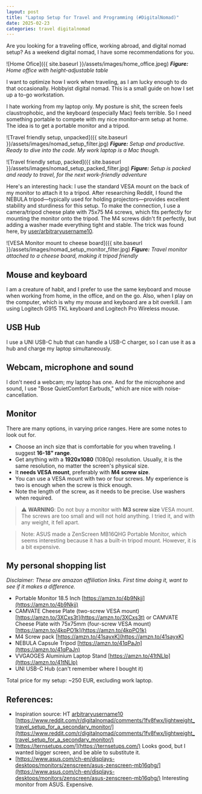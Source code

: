 ```yaml
---
layout: post
title: "Laptop Setup for Travel and Programming (#DigitalNomad)"
date: 2025-02-23
categories: travel digitalnomad
---
```


Are you looking for a traveling office, working abroad, and digital nomad setup?
As a weekend digital nomad, I have some recommendations for you.

![Home Ofice]({{ site.baseurl }}/assets/images/home_office.jpeg)
***Figure:** Home office with height-adjustable table*

I want to optimize how I work when traveling,
as I am lucky enough to do that occasionally. Hobbyist digital nomad.
This is a small guide on how I set up a to-go workstation.

I hate working from my laptop only. My posture is shit, the screen feels claustrophobic, and the keyboard (especially Mac) feels terrible. So I need something portable to compete with my nice monitor-arm setup at home. The idea is to get a portable monitor and a tripod.

![Travel friendly setup, unpacked]({{ site.baseurl }}/assets/images/nomad_setup_filter.jpg)
***Figure:** Setup and productive. Ready to dive into the code. My work laptop is a Mac though.*

![Travel friendly setup, packed]({{ site.baseurl }}/assets/images/nomad_setup_packed_filter.jpg)
***Figure:** Setup is packed and ready to travel, for the next work-friendly adventure*

Here's an interesting hack: I use the standard VESA mount on the back of my monitor to attach it to a tripod. After researching Reddit, I found the NEBULA tripod—typically used for holding projectors—provides excellent stability and sturdiness for this setup. To make the connection, I use a camera/tripod cheese plate with 75x75 M4 screws, which fits perfectly for mounting the monitor onto the tripod.
The M4 screws didn't fit perfectly, but adding a washer made everything tight and stable.
The trick was found here, by [user/arbitraryusername10](https://www.reddit.com/user/arbitraryusername10/).

![VESA Monitor mount to cheese board]({{ site.baseurl }}/assets/images/nomad_setup_monitor_filter.jpg)
***Figure:** Travel monitor attached to a cheese board, making it tripod friendly*

## Mouse and keyboard

I am a creature of habit, and I prefer to use the same keyboard and mouse when working from home, in the office, and on the go. Also, when I play on the computer, which is why my mouse and keyboard are a bit overkill.
I am using Logitech G915 TKL keyboard and Logitech Pro Wireless mouse.

## USB Hub

I use a UNI USB-C hub that can handle a USB-C charger, so I can use it as a hub and charge my laptop simultaneously.

## Webcam, microphone and sound

I don't need a webcam; my laptop has one. And for the microphone and sound, I use "Bose QuietComfort Earbuds," which are nice with noise-cancellation.

## Monitor

There are many options, in varying price ranges. Here are some notes to look out for.

- Choose an inch size that is comfortable for you when traveling. I suggest **16-18" range**.
- Get anything with a **1920x1080** (1080p) resolution. Usually, it is the same resolution, no matter the screen's physical size.
- It **needs VESA mount**, preferably with **M4 screw size**.
- You can use a VESA mount with two or four screws. My experience is two is enough when the screw is thick enough.
- Note the length of the screw, as it needs to be precise. Use washers when required.

> ⚠️ __WARNING__: Do not buy a monitor with **M3 screw size** VESA mount. The screws are too small and will not hold anything. I tried it, and with any weight, it fell apart.

> Note: ASUS made a ZenScreen MB16QHG Portable Monitor, which seems interesting because it has a built-in tripod mount. However, it is a bit expensive.

## My personal shopping list

*Disclaimer: These are amazon affiliation links. First time doing it, want to see if it makes a difference.*

- Portable Monitor 18.5 Inch [https://amzn.to/4b9Nkjj](https://amzn.to/4b9Nkjj)
- CAMVATE Cheese Plate (two-screw VESA mount) [https://amzn.to/3XCxs3t](https://amzn.to/3XCxs3t) or
  CAMVATE Cheese Plate with 75x75mm (four-screw VESA mount) [https://amzn.to/4kpPO1k](https://amzn.to/4kpPO1k)
- M4 Screw pack [https://amzn.to/41sayxK](https://amzn.to/41sayxK)
- NEBULA Capsule Tripod [https://amzn.to/41qPaJn](https://amzn.to/41qPaJn)
- VVGAOGES Aluminium Laptop Stand [https://amzn.to/41tNLlp](https://amzn.to/41tNLlp)
- UNI USB-C Hub (can't remember where I bought it)

Total price for my setup: ~250 EUR, excluding work laptop.

## References:

 - Inspiration source: HT [arbitraryusername10](https://www.reddit.com/user/arbitraryusername10/)
   [https://www.reddit.com/r/digitalnomad/comments/1fv8fwx/lightweight_travel_setup_for_a_secondary_monitor/](https://www.reddit.com/r/digitalnomad/comments/1fv8fwx/lightweight_travel_setup_for_a_secondary_monitor/)
 - [https://ternsetups.com/](https://ternsetups.com/) Looks good, but I wanted bigger screen, and be able to substitute it.
 - [https://www.asus.com/ch-en/displays-desktops/monitors/zenscreen/asus-zenscreen-mb16qhg/](https://www.asus.com/ch-en/displays-desktops/monitors/zenscreen/asus-zenscreen-mb16qhg/) Interesting monitor from ASUS. Expensive.
